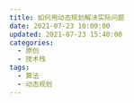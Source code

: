 ```yaml
---
title: 如何用动态规划解决实际问题
date: 2021-07-23 10:00:00
updated: 2021-07-23 15:40:00
categories:
  - 原创
  - 技术栈
tags:
  - 算法
  - 动态规划
---
```


